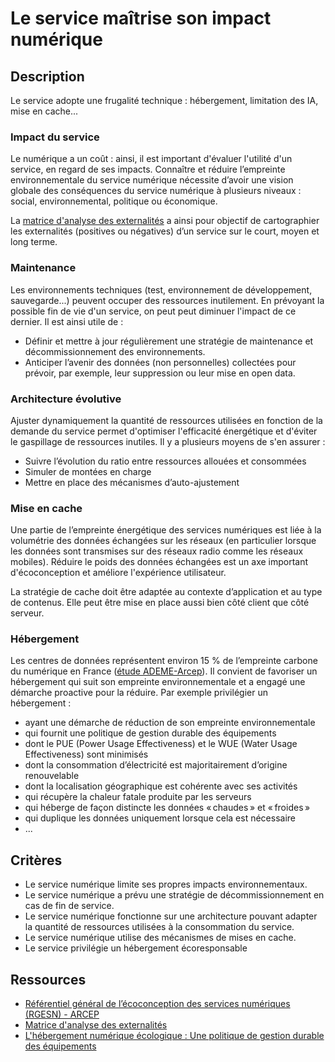 # Le service maîtrise son impact numérique

## Description

Le service adopte une frugalité technique : hébergement, limitation des IA, mise en cache...

### Impact du service

Le numérique a un coût : ainsi, il est important d'évaluer l'utilité d'un service, en regard de ses impacts. Connaître et réduire l’empreinte environnementale du service numérique nécessite d’avoir une vision globale des conséquences du service numérique à plusieurs niveaux : social, environnemental, politique ou économique.

La [matrice d'analyse des externalités](https://designersethiques.org/fr/thematiques/design-systemique/matrice-analyse-externalites) a ainsi pour objectif de cartographier les externalités (positives ou négatives) d’un service sur le court, moyen et long terme.

### Maintenance

Les environnements techniques (test, environnement de développement, sauvegarde...) peuvent occuper des ressources inutilement. En prévoyant la possible fin de vie d'un service, on peut peut diminuer l'impact de ce dernier. Il est ainsi utile de :
- Définir et mettre à jour régulièrement une stratégie de maintenance et décommissionnement des environnements.
- Anticiper l’avenir des données (non personnelles) collectées pour prévoir, par exemple, leur suppression ou leur mise en open data.

### Architecture évolutive

Ajuster dynamiquement la quantité de ressources utilisées en fonction de la demande du service permet d'optimiser l'efficacité énergétique et d'éviter le gaspillage de ressources inutiles. Il y a plusieurs moyens de s'en assurer :
- Suivre l’évolution du ratio entre ressources allouées et consommées
- Simuler de montées en charge
- Mettre en place des mécanismes d’auto-ajustement

### Mise en cache

Une partie de l’empreinte énergétique des services numériques est liée à la volumétrie des données échangées sur les réseaux (en particulier lorsque les données sont transmises sur des réseaux radio comme les réseaux mobiles). Réduire le poids des données échangées est un axe important d'écoconception et améliore l'expérience utilisateur.

La stratégie de cache doit être adaptée au contexte d’application et au type de contenus. Elle peut être mise en place aussi bien côté client que côté serveur.

### Hébergement

Les centres de données représentent environ 15 % de l’empreinte carbone du numérique en France ([étude ADEME-Arcep](https://www.arcep.fr/la-regulation/grands-dossiers-thematiques-transverses/lempreinte-environnementale-du-numerique/etude-ademe-arcep-empreinte-environnemental-numerique-2020-2030-2050.html#c32943)). Il convient de favoriser un hébergement qui suit son empreinte environnementale et a engagé une démarche proactive pour la réduire. Par exemple privilégier un hébergement :
- ayant une démarche de réduction de son empreinte environnementale
- qui fournit une politique de gestion durable des équipements
- dont le PUE (Power Usage Effectiveness) et le WUE (Water Usage Effectiveness) sont minimisés
- dont la consommation d’électricité est majoritairement d’origine renouvelable
- dont la localisation géographique est cohérente avec ses activités
- qui récupère la chaleur fatale produite par les serveurs
- qui héberge de façon distincte les données « chaudes » et « froides »
- qui duplique les données uniquement lorsque cela est nécessaire
- ...

## Critères

- Le service numérique limite ses propres impacts environnementaux.
- Le service numérique a prévu une stratégie de décommissionnement en cas de fin de service.
- Le service numérique fonctionne sur une architecture pouvant adapter la quantité de ressources utilisées à la consommation du service.
- Le service numérique utilise des mécanismes de mises en cache.
- Le service privilégie un hébergement écoresponsable

## Ressources

- [Référentiel général de l’écoconception des services numériques (RGESN) - ARCEP](https://www.arcep.fr/mes-demarches-et-services/entreprises/fiches-pratiques/referentiel-general-ecoconception-services-numeriques.html)
- [Matrice d'analyse des externalités](https://designersethiques.org/fr/thematiques/design-systemique/matrice-analyse-externalites)
- [L'hébergement numérique écologique : Une politique de gestion durable des équipements](https://blog.octo.com/l%27hebergement-numerique-ecologique--une-politique-de-gestion-durable-des-equipements)

